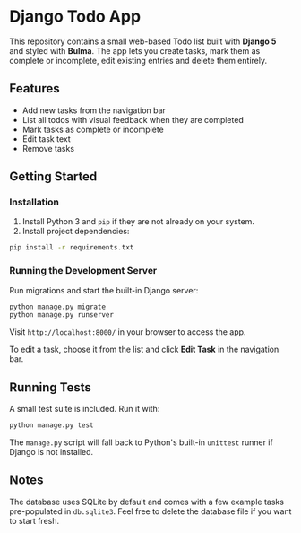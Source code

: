 # Django Todo App

This repository contains a small web-based Todo list built with **Django 5** and styled with **Bulma**. The app lets you create tasks, mark them as complete or incomplete, edit existing entries and delete them entirely.

## Features

- Add new tasks from the navigation bar
- List all todos with visual feedback when they are completed
- Mark tasks as complete or incomplete
- Edit task text
- Remove tasks

## Getting Started

### Installation

1. Install Python 3 and `pip` if they are not already on your system.
2. Install project dependencies:

```bash
pip install -r requirements.txt
```

### Running the Development Server

Run migrations and start the built-in Django server:

```bash
python manage.py migrate
python manage.py runserver
```

Visit `http://localhost:8000/` in your browser to access the app.

To edit a task, choose it from the list and click **Edit Task** in the navigation bar.

## Running Tests

A small test suite is included. Run it with:

```bash
python manage.py test
```

The `manage.py` script will fall back to Python's built-in `unittest` runner if Django is not installed.

## Notes

The database uses SQLite by default and comes with a few example tasks pre-populated in `db.sqlite3`. Feel free to delete the database file if you want to start fresh.

